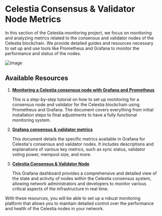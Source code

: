 # Celestia Consensus & Validator Node Metrics

In this section of the Celestia-monitoring project, we focus on monitoring and analyzing metrics related to the consensus and validator nodes of the Celestia blockchain. We provide detailed guides and resources necessary to set up and use tools like Prometheus and Grafana to monitor the performance and status of the nodes.

![image](https://github.com/Cumulo-pro/Celestia-monitoring/assets/2853158/8fdbedcb-0bb0-41ba-95b6-a440462778b4)

## Available Resources

1. **[Monitoring a Celestia consensus node with Grafana and Prometheus](https://github.com/Cumulo-pro/Celestia-monitoring/blob/main/grafana_consensus%20/Grafana%26Prometheus.md)**

   This is a step-by-step tutorial on how to set up monitoring for a consensus node and validator for the Celestia blockchain using Prometheus and Grafana. The document covers everything from initial installation steps to final adjustments to have a fully functional monitoring system.

2. **[Grafana consensus & validator metrics](https://github.com/Cumulo-pro/Celestia-monitoring/blob/main/grafana_consensus%20/grafana_consensus_metrics.md)**

   This document details the specific metrics available in Grafana for Celestia's consensus and validator nodes. It includes descriptions and explanations of various key metrics, such as sync status, validator voting power, mempool size, and more.

3. **[Celestia Consensus & Validator Node](https://grafana.com/grafana/dashboards/21116-celestia-consensus-validator-node/)**

   This Grafana dashboard provides a comprehensive and detailed view of the state and activity of nodes within the Celestia consensus system, allowing network administrators and developers to monitor various critical aspects of the infrastructure in real time. 

With these resources, you will be able to set up a robust monitoring platform that allows you to maintain detailed control over the performance and health of the Celestia nodes in your network.
